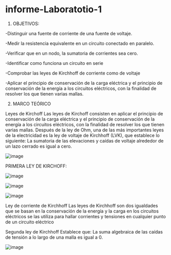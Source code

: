 # informe-Laboratotio-1
1. OBJETIVOS:



 -Distinguir una fuente de corriente de una fuente de voltaje.
 
 -Medir la resistencia equivalente en un circuito conectado en paralelo.

-Verificar que en un nodo, la sumatoria de corrientes sea cero.

-Identificar como funciona un circuito en serie

-Comprobar las leyes de Kirchhoff de corriente como de voltaje

-Aplicar el principio de conservación de la carga eléctrica y el principio de conservación de la energía a los circuitos eléctricos, con la finalidad de resolver        los que tienen varias mallas.	
	    
	  
2. MARCO TEÓRICO



Leyes de Kirchoff
Las leyes de Kirchoff consisten en aplicar el principio de conservación de la carga eléctrica y el principio de conservación de la energía a los circuitos eléctricos, con la finalidad de resolver los que tienen varias mallas.
Después de la ley de Ohm, una de las más importantes leyes de la electricidad
es la ley de voltaje de Kirchhoff (LVK), que establece lo siguiente:
La sumatoria de las elevaciones y caídas de voltaje alrededor de un lazo
cerrado es igual a cero.

![image](https://user-images.githubusercontent.com/85263529/121125809-c5d1c380-c7ec-11eb-80c0-17ee337c69f9.png)


PRIMERA LEY DE KIRCHOFF:

![image](https://user-images.githubusercontent.com/85263529/121125667-873c0900-c7ec-11eb-9dec-a1cfae0f5973.png)

![image](https://user-images.githubusercontent.com/85263529/121125746-b05c9980-c7ec-11eb-8002-01a78216d434.png)

![image](https://user-images.githubusercontent.com/85263529/121125779-be121f00-c7ec-11eb-9f4b-284b90f39515.png)

Ley de corriente de Kirchhoff
Las leyes de Kirchhoff son dos igualdades que se basan en la conservación de la energía y la carga en los circuitos eléctricos se las utiliza para hallar corrientes y tensiones en cualquier punto de un circuito eléctrico

Segunda ley de Kirchhoff
Establece que: La suma algebraica de las caídas de tensión a lo largo de una malla es igual a 0.

![image](https://user-images.githubusercontent.com/85263529/121131965-26b1c980-c7f6-11eb-984a-730915e9915f.png)



